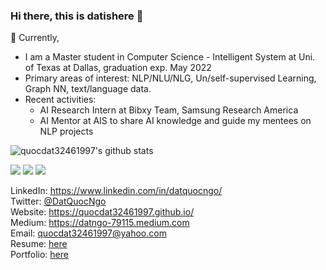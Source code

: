 ### Hi there, this is datishere 👋

🔭 Currently,
 - I am a Master student in Computer Science - Intelligent System at Uni. of Texas at Dallas, graduation exp. May 2022
 - Primary areas of interest: NLP/NLU/NLG, Un/self-supervised Learning, Graph NN, text/language data.
 - Recent activities:
   - AI Research Intern at Bibxy Team, Samsung Research America
   - AI Mentor at AIS to share AI knowledge and guide my mentees on NLP projects
 
![quocdat32461997's github stats](https://github-readme-stats.vercel.app/api?username=quocdat32461997&show_icons=true&theme=radical&count_private=true)

![](https://img.shields.io/badge/-Python-informational?logo=Python&color=9F9393)
![](https://img.shields.io/badge/-TensorFlow-informational?logo=TensorFlow&color=F2EFEF)
![](https://img.shields.io/badge/-AWS-informational?logo=AWS&color=FFCCCC)

LinkedIn: https://www.linkedin.com/in/datquocngo/ \
Twitter: [@DatQuocNgo](https://twitter.com/DatQuocNgo) \
Website: https://quocdat32461997.github.io/ \
Medium: https://datngo-79115.medium.com \
Email: quocdat32461997@yahoo.com \
Resume: [here](https://drive.google.com/file/d/1YCcqCXW5z3EjiIBQg1x4XaIw8mvjkniP/view?usp=sharing) \
Portfolio: [here](https://github.com/quocdat32461997/machine-learning-portfolio)
